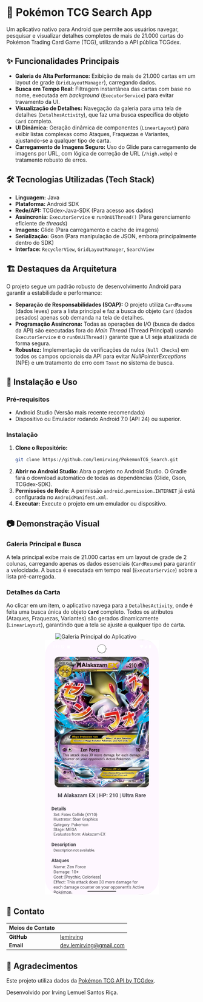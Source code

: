 # 🔎 Pokémon TCG Search App

Um aplicativo nativo para Android que permite aos usuários navegar, pesquisar e visualizar detalhes completos de mais de 21.000 cartas do Pokémon Trading Card Game (TCG), utilizando a API pública TCGdex.

## ✨ Funcionalidades Principais

* **Galeria de Alta Performance:** Exibição de mais de 21.000 cartas em um layout de grade (`GridLayoutManager`), carregando dados.
* **Busca em Tempo Real:** Filtragem instantânea das cartas com base no nome, executada em *background* (`ExecutorService`) para evitar travamento da UI.
* **Visualização de Detalhes:** Navegação da galeria para uma tela de detalhes (`DetalhesActivity`), que faz uma busca específica do objeto `Card` completo.
* **UI Dinâmica:** Geração dinâmica de componentes (`LinearLayout`) para exibir listas complexas como Ataques, Fraquezas e Variantes, ajustando-se a qualquer tipo de carta.
* **Carregamento de Imagens Seguro:** Uso do Glide para carregamento de imagens por URL, com lógica de correção de URL (`/high.webp`) e tratamento robusto de erros.

## 🛠️ Tecnologias Utilizadas (Tech Stack)

* **Linguagem:** Java
* **Plataforma:** Android SDK
* **Rede/API:** TCGdex-Java-SDK (Para acesso aos dados)
* **Assincronia:** `ExecutorService` e `runOnUiThread()` (Para gerenciamento eficiente de *threads*)
* **Imagens:** Glide (Para carregamento e cache de imagens)
* **Serialização:** Gson (Para manipulação de JSON, embora principalmente dentro do SDK)
* **Interface:** `RecyclerView`, `GridLayoutManager`, `SearchView`

## 🏗️ Destaques da Arquitetura

O projeto segue um padrão robusto de desenvolvimento Android para garantir a estabilidade e performance:

* **Separação de Responsabilidades (SOAP):** O projeto utiliza `CardResume` (dados leves) para a lista principal e faz a busca do objeto `Card` (dados pesados) apenas sob demanda na tela de detalhes.
* **Programação Assíncrona:** Todas as operações de I/O (busca de dados da API) são executadas fora do *Main Thread* (Thread Principal) usando `ExecutorService` e o `runOnUiThread()` garante que a UI seja atualizada de forma segura.
* **Robustez:** Implementação de verificações de nulos (`Null Checks`) em todos os campos opcionais da API para evitar *NullPointerExceptions* (NPE) e um tratamento de erro com `Toast` no sistema de busca.

## 🚀 Instalação e Uso

### Pré-requisitos

* Android Studio (Versão mais recente recomendada)
* Dispositivo ou Emulador rodando Android 7.0 (API 24) ou superior.

### Instalação

1.  **Clone o Repositório:**
    ```bash
    git clone https://github.com/lemirving/PokemonTCG_Search.git
    ```
2.  **Abrir no Android Studio:** Abra o projeto no Android Studio. O Gradle fará o download automático de todas as dependências (Glide, Gson, TCGdex-SDK).
3.  **Permissões de Rede:** A permissão `android.permission.INTERNET` já está configurada no `AndroidManifest.xml`.
4.  **Executar:** Execute o projeto em um emulador ou dispositivo.

## 📷 Demonstração Visual

### Galeria Principal e Busca

A tela principal exibe mais de 21.000 cartas em um layout de grade de 2 colunas, carregando apenas os dados essenciais (`CardResume`) para garantir a velocidade. A busca é executada em tempo real (`ExecutorService`) sobre a lista pré-carregada.

### Detalhes da Carta

Ao clicar em um item, o aplicativo navega para a `DetalhesActivity`, onde é feita uma busca única do objeto **`Card`** completo. Todos os atributos (Ataques, Fraquezas, Variantes) são gerados dinamicamente (`LinearLayout`), garantindo que a tela se ajuste a qualquer tipo de carta.
<div align="center">
    <img src="./assets/print_app_PDM_TCG.png" width="300" alt="Galeria Principal do Aplicativo">
    &nbsp; &nbsp; &nbsp; &nbsp; <img src="./assets/print2_app_PDM_TCG.png" width="300" alt="Detalhes de uma Carta Pokémon">
</div>


## 🤝 Contato
| **Meios de Contato** | |
| :--- | :--- |
| **GitHub** | [lemirving](https://github.com/lemirving) |
| **Email** | dev.lemirving@gmail.com |


## 🙏 Agradecimentos

Este projeto utiliza dados da [Pokémon TCG API by TCGdex](https://api.tcgdex.net/).

Desenvolvido por Irving Lemuel Santos Riça.
